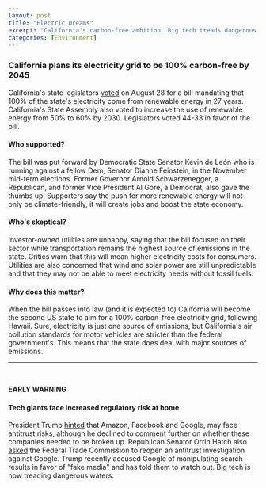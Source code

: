 ```yaml
---
layout: post
title: "Electric Dreams"
excerpt: "California's carbon-free ambition. Big tech treads dangerous waters."
categories: [Environment]
---
```


### California plans its electricity grid to be 100% carbon-free by 2045

California's state legislators <a href="https://www.nytimes.com/2018/08/28/business/energy-environment/california-clean-energy.html?rref=collection%2Fsectioncollection%2Fbusiness&action=click&contentCollection=business&region=rank&module=package&version=highlights&contentPlacement=13&pgtype=sectionfront" target="_blank">voted</a> on August 28 for a bill mandating that 100% of the state's electricity come from renewable energy in 27 years. California's State Assembly also voted to increase the use of renewable energy from 50% to 60% by 2030. Legislators voted 44-33 in favor of the bill.

#### Who supported?

The bill was put forward by Democratic State Senator Kevin de León who is running against a fellow Dem, Senator Dianne Feinstein, in the November mid-term elections. Former Governor Arnold Schwarzenegger, a Republican, and former Vice President Al Gore, a Democrat, also gave the thumbs up. Supporters say the push for more renewable energy will not only be climate-friendly, it will create jobs and boost the state economy.

#### Who's skeptical?

Investor-owned utilities are unhappy, saying that the bill focused on their sector while transportation remains the highest source of emissions in the state. Critics warn that this will mean higher electricity costs for consumers. Utilities are also concerned that wind and solar power are still unpredictable and that they may not be able to meet electricity needs without fossil fuels.

#### Why does this matter?

When the bill passes into law (and it is expected to) California will become the second US state to aim for a 100% carbon-free electricity grid, following Hawaii. Sure, electricity is just one source of emissions, but California's air pollution standards for motor vehicles are stricter than the federal government's. This means that the state does deal with major sources of emissions.

* * *
<br />

**EARLY WARNING**

#### **Tech giants face increased regulatory risk at home**

President Trump <a href="https://www.bloomberg.com/news/articles/2018-08-30/google-under-fire-again-on-search-as-hatch-calls-for-ftc-probe" target="_blank">hinted</a> that Amazon, Facebook and Google, may face antitrust risks, although he declined to comment further on whether these companies needed to be broken up. Republican Senator Orrin Hatch also <a href="https://www.reuters.com/article/us-usa-antitrust-google/republican-senator-asks-ftc-to-examine-google-ads-idUSKCN1LF275" target="_blank">asked</a> the Federal Trade Commission to reopen an antitrust investigation against Google. Trump recently accused Google of manipulating search results in favor of "fake media" and has told them to watch out. Big tech is now treading dangerous waters.
